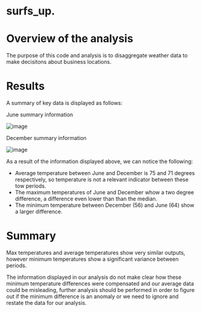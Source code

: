 # surfs_up.

# Overview of the analysis

The purpose of this code and analysis is to disaggregate weather data to make decisitons about business locations.

# Results

A summary of key data is displayed as follows:

June summary information

![image](https://user-images.githubusercontent.com/90175232/144765506-c9e29126-a9f9-45ba-82ed-f1b40c7e524d.png)


December summary information

![image](https://user-images.githubusercontent.com/90175232/144765536-8fc97da1-a3ec-4915-97f8-44430cad53e0.png)

As a result of the information displayed above, we can notice the following:

* Average temperature between June and December is 75 and 71 degrees respectively, so temperature is not a relevant indicator between these tow periods.
* The maximum temperatures of June and December whow a two degree difference, a difference even lower than than the median.
* The minimum temperature between December (56) and June (64) show a larger difference.

# Summary

Max temperatures and average temperatures show very similar outputs, however minimum temperatures show a significant variance between periods.

The information displayed in our analysis do not make clear how these minimum temperature differences were compensated and our average data could be misleading, further analysis should be performed in order to figure out if the minimum difference is an anomaly or we need to ignore and restate the data for our analysis.
